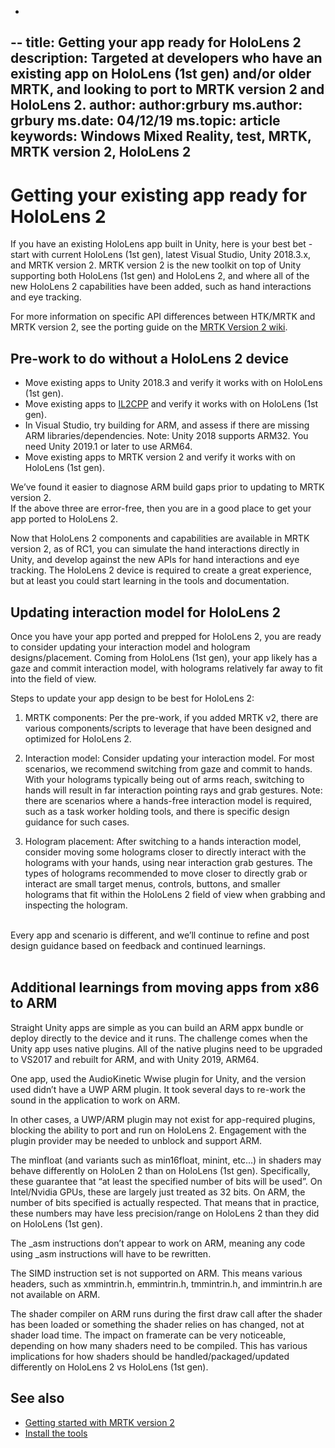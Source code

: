 -
--
title: Getting your app ready for HoloLens 2
description: Targeted at developers who have an existing app on HoloLens (1st gen) and/or older MRTK, and looking to port to MRTK version 2 and HoloLens 2.
author: author:grbury
ms.author: grbury
ms.date: 04/12/19
ms.topic: article
keywords: Windows Mixed Reality, test, MRTK, MRTK version 2, HoloLens 2
---

# Getting your existing app ready for HoloLens 2

If you have an existing HoloLens app built in Unity, here is your best bet - start with current HoloLens (1st gen),  latest Visual Studio, Unity 2018.3.x, and MRTK version 2.
MRTK version 2 is the new toolkit on top of Unity supporting both HoloLens (1st gen) and HoloLens 2, and where all of the new HoloLens 2 capabilities have been added, such as hand interactions and eye tracking.

For more information on specific API differences between HTK/MRTK and MRTK version 2, see the porting guide on the [MRTK Version 2 wiki](https://github.com/Microsoft/MixedRealityToolkit-Unity/wiki/Moving-your-project-from-HoloToolkit-2017-to-MixedRealityToolkit-v2).


## Pre-work to do without a HoloLens 2 device

* Move existing apps to Unity 2018.3 and verify it works with on HoloLens (1st gen).
* Move existing apps to [IL2CPP](https://docs.unity3d.com/Manual/IL2CPP.html) and verify it works with on HoloLens (1st gen).
* In Visual Studio, try building for ARM, and assess if there are missing ARM libraries/dependencies.  Note: Unity 2018 supports ARM32.  You need Unity 2019.1 or later to use ARM64.
* Move existing apps to MRTK version 2 and verify it works with on HoloLens (1st gen).

We’ve found it easier to diagnose ARM build gaps prior to updating to MRTK version 2.<br>
If the above three are error-free, then you are in a good place to get your app ported to HoloLens 2.

Now that HoloLens 2 components and capabilities are available in MRTK version 2, as of RC1, you can simulate the hand interactions directly in Unity, and develop against the new APIs for hand interactions and eye tracking.  The HoloLens 2 device is required to create a great experience, but at least you could start learning in the tools and documentation.


## Updating interaction model for HoloLens 2

Once you have your app ported and prepped for HoloLens 2, you are ready to consider updating your interaction model and hologram designs/placement.
Coming from HoloLens (1st gen), your app likely has a gaze and commit interaction model, with holograms relatively far away to fit into the field of view.

Steps to update your app design to be best for HoloLens 2:
1.	MRTK components: Per the pre-work, if you added MRTK v2, there are various components/scripts to leverage that have been designed and optimized for HoloLens 2.

2.	Interaction model: Consider updating your interaction model.  For most scenarios, we recommend switching from gaze and commit to hands.  With your holograms typically being out of arms reach, switching to hands will result in far interaction pointing rays and grab gestures.
Note: there are scenarios where a hands-free interaction model is required, such as a task worker holding tools, and there is specific design guidance for such cases. 

3.	Hologram placement: After switching to a hands interaction model, consider moving some holograms closer to directly interact with the holograms with your hands, using near interaction grab gestures.  The types of holograms recommended to move closer to directly grab or interact are small target menus, controls, buttons, and smaller holograms that fit within the HoloLens 2 field of view when grabbing and inspecting the hologram.
<br>
Every app and scenario is different, and we’ll continue to refine and post design guidance based on feedback and continued learnings.



<br>
<br>

## Additional learnings from moving apps from x86 to ARM

Straight Unity apps are simple as you can build an ARM appx bundle or deploy directly to the device and it runs.
The challenge comes when the Unity app uses native plugins.  All of the native plugins need to be upgraded to VS2017 and rebuilt for ARM, and with Unity 2019, ARM64.

One app, used the AudioKinetic Wwise plugin for Unity, and the version used didn’t have a UWP ARM plugin. It took several days to re-work the sound in the application to work on ARM.

In other cases, a UWP/ARM plugin may not exist for app-required plugins, blocking the ability to port and run on HoloLens 2.  Engagement with the plugin provider may be needed to unblock and support ARM.

The minfloat (and variants such as min16float, minint, etc…) in shaders may behave differently on HoloLen 2 than on HoloLens (1st gen). Specifically, these guarantee that “at least the specified number of bits will be used”. On Intel/Nvidia GPUs, these are largely just treated as 32 bits. On ARM, the number of bits specified is actually respected. That means that in practice, these numbers may have less precision/range on HoloLens 2 than they did on HoloLens (1st gen).

The _asm instructions don’t appear to work on ARM, meaning any code using _asm instructions will have to be rewritten.

The SIMD instruction set is not supported on ARM. This means various headers, such as xmmintrin.h, emmintrin.h, tmmintrin.h, and immintrin.h are not available on ARM.

The shader compiler on ARM runs during the first draw call after the shader has been loaded or something the shader relies on has changed, not at shader load time. The impact on framerate can be very noticeable, depending on how many shaders need to be compiled. This has various implications for how shaders should be handled/packaged/updated differently on HoloLens 2 vs HoloLens (1st gen).



## See also
* [Getting started with MRTK version 2](mrtk-getting-started.md)
* [Install the tools](install-the-tools.md)

